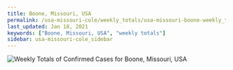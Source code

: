 ```yaml
---
title: Boone, Missouri, USA
permalink: /usa-missouri-cole/weekly_totals/usa-missouri-boone-weekly_totals.html
last_updated: Jan 18, 2021
keywords: ["Boone, Missouri, USA", "weekly totals"]
sidebar: usa-missouri-cole_sidebar
---
```


![Weekly Totals of Confirmed Cases for Boone, Missouri, USA](/covid_tracker/images/graphs/usa-missouri-boone-weekly_totals_graph.png)
